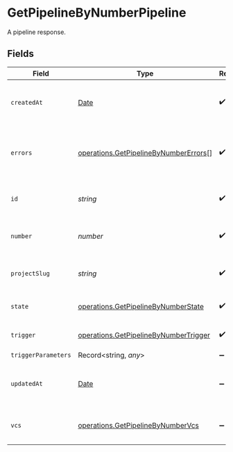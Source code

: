 # GetPipelineByNumberPipeline

A pipeline response.


## Fields

| Field                                                                                          | Type                                                                                           | Required                                                                                       | Description                                                                                    | Example                                                                                        |
| ---------------------------------------------------------------------------------------------- | ---------------------------------------------------------------------------------------------- | ---------------------------------------------------------------------------------------------- | ---------------------------------------------------------------------------------------------- | ---------------------------------------------------------------------------------------------- |
| `createdAt`                                                                                    | [Date](https://developer.mozilla.org/en-US/docs/Web/JavaScript/Reference/Global_Objects/Date)  | :heavy_check_mark:                                                                             | The date and time the pipeline was created.                                                    |                                                                                                |
| `errors`                                                                                       | [operations.GetPipelineByNumberErrors](../../models/operations/getpipelinebynumbererrors.md)[] | :heavy_check_mark:                                                                             | A sequence of errors that have occurred within the pipeline.                                   |                                                                                                |
| `id`                                                                                           | *string*                                                                                       | :heavy_check_mark:                                                                             | The unique ID of the pipeline.                                                                 | 5034460f-c7c4-4c43-9457-de07e2029e7b                                                           |
| `number`                                                                                       | *number*                                                                                       | :heavy_check_mark:                                                                             | The number of the pipeline.                                                                    | 25                                                                                             |
| `projectSlug`                                                                                  | *string*                                                                                       | :heavy_check_mark:                                                                             | The project-slug for the pipeline.                                                             | gh/CircleCI-Public/api-preview-docs                                                            |
| `state`                                                                                        | [operations.GetPipelineByNumberState](../../models/operations/getpipelinebynumberstate.md)     | :heavy_check_mark:                                                                             | The current state of the pipeline.                                                             |                                                                                                |
| `trigger`                                                                                      | [operations.GetPipelineByNumberTrigger](../../models/operations/getpipelinebynumbertrigger.md) | :heavy_check_mark:                                                                             | A summary of the trigger.                                                                      |                                                                                                |
| `triggerParameters`                                                                            | Record<string, *any*>                                                                          | :heavy_minus_sign:                                                                             | N/A                                                                                            |                                                                                                |
| `updatedAt`                                                                                    | [Date](https://developer.mozilla.org/en-US/docs/Web/JavaScript/Reference/Global_Objects/Date)  | :heavy_minus_sign:                                                                             | The date and time the pipeline was last updated.                                               |                                                                                                |
| `vcs`                                                                                          | [operations.GetPipelineByNumberVcs](../../models/operations/getpipelinebynumbervcs.md)         | :heavy_minus_sign:                                                                             | VCS information for the pipeline.                                                              |                                                                                                |